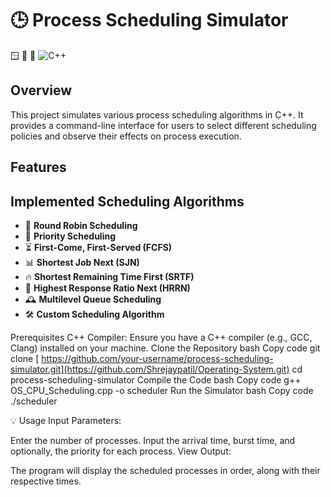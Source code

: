 # 🕒 Process Scheduling Simulator

🪟 🐧 🍏 ![C++](https://img.shields.io/badge/C++-11/14/17/20-blue.svg) 

## Overview
This project simulates various process scheduling algorithms in C++. It provides a command-line interface for users to select different scheduling policies and observe their effects on process execution.

## Features
## Implemented Scheduling Algorithms

- 🔄 **Round Robin Scheduling**
- 🚀 **Priority Scheduling**
- ⏳ **First-Come, First-Served (FCFS)**
- 📊 **Shortest Job Next (SJN)**
- 🔥 **Shortest Remaining Time First (SRTF)**
- 🎯 **Highest Response Ratio Next (HRRN)**
- 🕰️ **Multilevel Queue Scheduling**
- 🛠️ **Custom Scheduling Algorithm**


Prerequisites
C++ Compiler: Ensure you have a C++ compiler (e.g., GCC, Clang) installed on your machine.
Clone the Repository
bash
Copy code
git clone [ https://github.com/your-username/process-scheduling-simulator.git](https://github.com/Shrejaypatil/Operating-System.git)
cd process-scheduling-simulator
Compile the Code
bash
Copy code
g++ OS_CPU_Scheduling.cpp -o scheduler
Run the Simulator
bash
Copy code
./scheduler

💡 Usage
Input Parameters:

Enter the number of processes.
Input the arrival time, burst time, and optionally, the priority for each process.
View Output:

The program will display the scheduled processes in order, along with their respective times.
